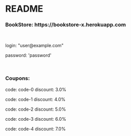 # README

<h3>BookStore: https://bookstore-x.herokuapp.com</h3>
<br/>
<p>login: "user@example.com"</p>
<p>password: 'password'</p>
<br/>
<h3>Coupons:</h3>
<p>code: code-0 discount: 3.0%</p>
<p>code: code-1 discount: 4.0%</p>
<p>code: code-2 discount: 5.0%</p>
<p>code: code-3 discount: 6.0%</p>
<p>code: code-4 discount: 7.0%</p>